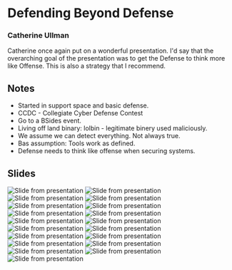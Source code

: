# Defending Beyond Defense

### Catherine Ullman

Catherine once again put on a wonderful presentation. I'd say that the overarching goal of the presentation was to get the Defense to think more like Offense. This is also a strategy that I recommend.

## Notes

- Started in support space and basic defense.
- CCDC - Collegiate Cyber Defense Contest
- Go to a BSides event.
- Living off land binary: lolbin - legitimate binery used maliciously.
- We assume we can detect everything. Not always true.
- Bas assumption: Tools work as defined.
- Defense needs to think like offense when securing systems.

## Slides

![Slide from presentation](/photos_slides/06-defending-beyond-defense-PXL_20231117_201801454.jpg)
![Slide from presentation](/photos_slides/06-defending-beyond-defense-PXL_20231117_201835501.jpg)
![Slide from presentation](/photos_slides/06-defending-beyond-defense-PXL_20231117_201925146.jpg)
![Slide from presentation](/photos_slides/06-defending-beyond-defense-PXL_20231117_202034892.jpg)
![Slide from presentation](/photos_slides/06-defending-beyond-defense-PXL_20231117_202205758.jpg)
![Slide from presentation](/photos_slides/06-defending-beyond-defense-PXL_20231117_202250000.jpg)
![Slide from presentation](/photos_slides/06-defending-beyond-defense-PXL_20231117_202406827.jpg)
![Slide from presentation](/photos_slides/06-defending-beyond-defense-PXL_20231117_202545957.jpg)
![Slide from presentation](/photos_slides/06-defending-beyond-defense-PXL_20231117_202914703.jpg)
![Slide from presentation](/photos_slides/06-defending-beyond-defense-PXL_20231117_203200409.jpg)
![Slide from presentation](/photos_slides/06-defending-beyond-defense-PXL_20231117_203325407.jpg)
![Slide from presentation](/photos_slides/06-defending-beyond-defense-PXL_20231117_203426024.jpg)
![Slide from presentation](/photos_slides/06-defending-beyond-defense-PXL_20231117_203837336.jpg)
![Slide from presentation](/photos_slides/06-defending-beyond-defense-PXL_20231117_203912615.jpg)
![Slide from presentation](/photos_slides/06-defending-beyond-defense-PXL_20231117_204054682.jpg)
![Slide from presentation](/photos_slides/06-defending-beyond-defense-PXL_20231117_204215724.jpg)
![Slide from presentation](/photos_slides/06-defending-beyond-defense-PXL_20231117_204317321.jpg)
![Slide from presentation](/photos_slides/06-defending-beyond-defense-PXL_20231117_204433769.jpg)
![Slide from presentation](/photos_slides/06-defending-beyond-defense-PXL_20231117_204540193.jpg)
